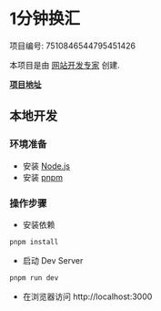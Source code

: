# 1分钟换汇

项目编号: 7510846544795451426

本项目是由 [网站开发专家](https://space.coze.cn/) 创建.

[**项目地址**](https://space.coze.cn/task/7510846544795451426)

## 本地开发

### 环境准备

- 安装 [Node.js](https://nodejs.org/en)
- 安装 [pnpm](https://pnpm.io/installation)

### 操作步骤

- 安装依赖

```sh
pnpm install
```

- 启动 Dev Server

```sh
pnpm run dev
```

- 在浏览器访问 http://localhost:3000

